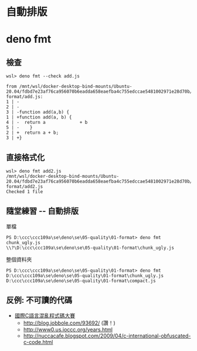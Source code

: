 # 自動排版

# deno fmt



## 檢查

```
wsl> deno fmt --check add.js

from /mnt/wsl/docker-desktop-bind-mounts/Ubuntu-20.04/fdbd7e23af76ca956070b6eadda658eaefba4c755edccae5481002971e28d70b/course/sa/js/quality/01-format/add.js:
1 | -
2 | -
3 | -function add(a,b) {
1 | +function add(a, b) {
4 | -  return a             + b
5 | -    }
2 | +  return a + b;
3 | +}

```

## 直接格式化

```
wsl> deno fmt add2.js
/mnt/wsl/docker-desktop-bind-mounts/Ubuntu-20.04/fdbd7e23af76ca956070b6eadda658eaefba4c755edccae5481002971e28d70b/course/sa/js/quality/01-format/add2.js
Checked 1 file
```

## 隨堂練習 -- 自動排版

單檔

```
PS D:\ccc\ccc109a\se\deno\se\05-quality\01-format> deno fmt chunk_ugly.js
\\?\D:\ccc\ccc109a\se\deno\se\05-quality\01-format\chunk_ugly.js
```

整個資料夾

```
PS D:\ccc\ccc109a\se\deno\se\05-quality\01-format> deno fmt
D:\ccc\ccc109a\se\deno\se\05-quality\01-format\chunk_ugly.js
D:\ccc\ccc109a\se\deno\se\05-quality\01-format\compact.js
```

## 反例: 不可讀的代碼

* [國際C語言混亂程式碼大賽](https://zh.wikipedia.org/wiki/%E5%9B%BD%E9%99%85C%E8%AF%AD%E8%A8%80%E6%B7%B7%E4%B9%B1%E4%BB%A3%E7%A0%81%E5%A4%A7%E8%B5%9B)
  * http://blog.jobbole.com/93692/ (讚！)
  * http://www0.us.ioccc.org/years.html
  * http://nuccacafe.blogspot.com/2009/04/c-international-obfuscated-c-code.html


